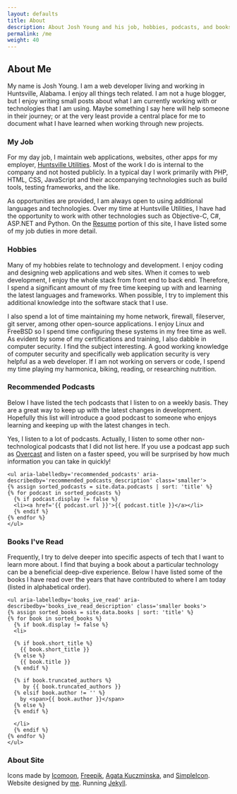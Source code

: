 ```yaml
---
layout: defaults
title: About
description: About Josh Young and his job, hobbies, podcasts, and books. About this site.
permalink: /me
weight: 40
---
```


<section>
  <div class='inner-section'>
  <h2>About Me</h2>

  <article>
    <p>My name is Josh Young. I am a web developer living and working in Huntsville, Alabama. I enjoy all things tech related. I am not a huge blogger, but I enjoy writing small posts about what I am currently working with or technologies that I am using. Maybe something I say here will help someone in their journey; or at the very least provide a central place for me to document what I have learned when working through new projects.</p>
  </article>

  <article>
    <h3>My Job</h3>
    <p>For my day job, I maintain web applications, websites, other apps for my employer, 
    <a href='https://www.hsvutil.org'>Huntsville Utilities</a>. Most of the work I do is internal to the company and not hosted publicly. In a typical day I work primarily with PHP, HTML, CSS, JavaScript and their accompanying technologies such as build tools, testing frameworks, and the like.</p>
    <p>As opportunities are provided, I am always open to using additional languages and technologies. Over my time at Huntsville Utilities, I have had the opportunity to work with other technologies such as Objective-C, C#, ASP.NET and Python. On the <a href='/resume'>Resume</a> portion of this site, I have listed some of my job duties in more detail.</p>
  </article>

  <article>
    <a name='hobbies'></a>
    <h3>Hobbies</h3>
    <p>Many of my hobbies relate to technology and development. I enjoy coding and designing web applications and web sites. When it comes to web development, I enjoy the whole stack from front end to back end. Therefore, I spend a significant amount of my free time keeping up with and learning the latest languages and frameworks. When possible, I try to implement this additional knowledge into the software stack that I use.</p>
    <p>I also spend a lot of time maintaining my home network, firewall, fileserver, git server, among other open-source applications. I enjoy Linux and FreeBSD so I spend time configuring these systems in my free time as well. As evident by some of my certifications and training, I also dabble in computer security. I find the subject interesting. A good working knowledge of computer security and specifically web application security is very helpful as a web developer. If I am not working on servers or code, I spend my time playing my harmonica, biking, reading, or researching nutrition.</p>
  </article>

  <article>
    <a name='podcasts'></a>
    <h3 id='recommended_podcasts'>Recommended Podcasts</h3>
    <p id='recommended_podcasts_description'>Below I have listed the tech podcasts that I listen to on a weekly basis. They are a great way to keep up with the latest changes in development. Hopefully this list will introduce a good podcast to someone who enjoys learning and keeping up with the latest changes in tech.</p>
    <p>Yes, I listen to a lot of podcasts. Actually, I listen to some other non-technological podcasts that I did not list here. If you use a podcast app such as <a href='https://overcast.fm'>Overcast</a> and listen on a faster speed, you will be surprised by how much information you can take in quickly!</p>

    <ul aria-labelledby='recommended_podcasts' aria-describedby='recommended_podcasts_description' class='smaller'>
    {% assign sorted_podcasts = site.data.podcasts | sort: 'title' %}
    {% for podcast in sorted_podcasts %}
      {% if podcast.display != false %}
      <li><a href='{{ podcast.url }}'>{{ podcast.title }}</a></li>
      {% endif %}
    {% endfor %}
    </ul>

  </article>

  <article>
    <a name='books'></a>
    <h3 id='books_ive_read'>Books I've Read</h3>
    <p id='books_ive_read_description'>Frequently, I try to delve deeper into specific aspects of tech that I want to learn more about. I find that buying a book about a particular technology can be a beneficial deep-dive experience. Below I have listed some of the books I have read over the years that have contributed to where I am today (listed in alphabetical order).</p>

    <ul aria-labelledby='books_ive_read' aria-describedby='books_ive_read_description' class='smaller books'>
    {% assign sorted_books = site.data.books | sort: 'title' %}
    {% for book in sorted_books %}
      {% if book.display != false %}
      <li>

      {% if book.short_title %}
        {{ book.short_title }} 
      {% else %}
        {{ book.title }} 
      {% endif %}

      {% if book.truncated_authors %}
         by {{ book.truncated_authors }} 
      {% elsif book.author != '' %}
        by <span>{{ book.author }}</span>
      {% else %}
      {% endif %}

      </li>
      {% endif %}
    {% endfor %}
    </ul>

  </article>

  <article>
    <h3>About Site</h3>
    <p>
    Icons made by <a href='http://www.flaticon.com/authors/icomoon' title='Icomoon'>Icomoon</a>,
    <a href="http://www.freepik.com" title="Freepik">Freepik</a>,
    <a href="http://www.flaticon.com/authors/agata-kuczminska" title="Agata Kuczminska">Agata Kuczminska</a>,
    and
    <a href='http://www.flaticon.com/authors/simpleicon' title='SimpleIcon'>SimpleIcon</a>.
    <br />
    Website designed by <a href='/me'>me</a>. Running <a href='https://jekyllrb.com'>Jekyll</a>.
    </p>
  </article>
  </div><!-- inner-section -->
</section>